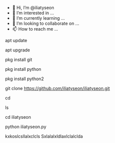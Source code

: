 - 👋 Hi, I’m @iliatyseon
- 👀 I’m interested in ...
- 🌱 I’m currently learning ...
- 💞️ I’m looking to collaborate on ...
- 📫 How to reach me ...

<!---
iliatyseon/iliatyseon is a ✨ special ✨ repository because its `README.md` (this file) appears on your GitHub profile.
You can click the Preview link to take a look at your changes.
--->
apt update

apt upgrade

pkg install git

pkg install python

pkg install python2

git clone https://github.com/iliatyseon/iliatyseon.git

cd

ls

cd iliatyseon

python iliatyseon.py

kxkoslcsllalxclcls
Sxlalalxldlaxlclalclda

